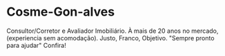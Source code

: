 # Cosme-Gon-alves
Consultor/Corretor e Avaliador Imobiliário. À mais de 20 anos no mercado, (experiencia sem acomodação). Justo, Franco, Objetivo. "Sempre pronto para ajudar" Confira!

